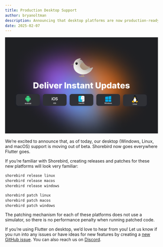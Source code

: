 ```yaml
---
title: Production Desktop Support
author: bryanoltman
description: Announcing that desktop platforms are now production-ready
date: 2025-02-07
---
```


![](../../../public/blog/stable-desktop-cover.png)

We’re excited to announce that, as of today, our desktop (Windows, Linux, and
macOS) support is moving out of beta. Shorebird now goes everywhere Flutter
goes.

If you’re familiar with Shorebird, creating releases and patches for these new
platforms will look very familiar:

```sh
shorebird release linux
shorebird release macos
shorebird release windows
```

```sh
shorebird patch linux
shorebird patch macos
shorebird patch windows
```

The patching mechanism for each of these platforms does not use a simulator, so
there is no performance penalty when running patched code.

If you’re using Flutter on desktop, we’d love to hear from you! Let us know if
you run into any issues or have ideas for new features by creating a [new GitHub
issue](https://github.com/shorebirdtech/shorebird/issues/new?template=Blank+issue).
You can also reach us on [Discord](https://discord.gg/shorebird).

